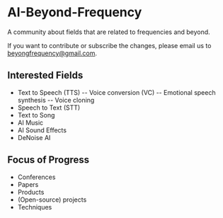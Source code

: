 # AI-Beyond-Frequency
A community about fields that are related to frequencies and beyond.

If you want to contribute or subscribe the changes, please email us to beyongfrequency@gmail.com.

## Interested Fields
- Text to Speech (TTS)
-- Voice conversion (VC)
-- Emotional speech synthesis
-- Voice cloning
- Speech to Text (STT)
- Text to Song
- AI Music
- AI Sound Effects
- DeNoise AI

## Focus of Progress
- Conferences
- Papers
- Products
- (Open-source) projects
- Techniques
